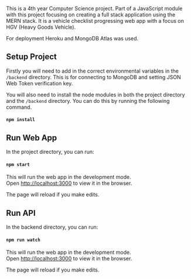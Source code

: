 This is a 4th year Computer Science project. Part of a JavaScript module with this project focusing on creating a full stack application using the MERN stack. It is a vehicle checklist progressing web app with a focus on HGV (Heavy Goods Vehicle). 

For deployment Heroku and MongoDB Atlas was used.

## Setup Project
Firstly you will need to add in the correct environmental variables in the `/backend` directory. This is for connecting to MongoDB and setting JSON Web Token verification key.

You will also need to install the node modules in both the project directory and the `/backend` directory. You can do this by running the following command.

#### `npm install`

## Run Web App
In the project directory, you can run:

#### `npm start`

This will run the web app in the development mode.<br />
Open [http://localhost:3000](http://localhost:3000) to view it in the browser.

The page will reload if you make edits.<br />

## Run API
In the backend directory, you can run:

#### `npm run watch`

This will run the web app in the development mode.<br />
Open [http://localhost:3000](http://localhost:3000) to view it in the browser.

The page will reload if you make edits.<br />
